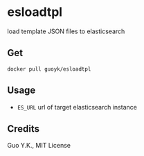 # esloadtpl

load template JSON files to elasticsearch

## Get

`docker pull guoyk/esloadtpl`

## Usage

* `ES_URL` url of target elasticsearch instance

## Credits

Guo Y.K., MIT License
